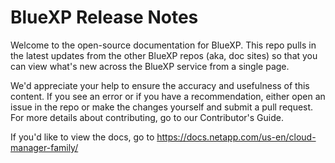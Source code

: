 # BlueXP Release Notes

Welcome to the open-source documentation for BlueXP. This repo pulls in the latest updates from the other BlueXP repos (aka, doc sites) so that you can view what's new across the BlueXP service from a single page. 

We'd appreciate your help to ensure the accuracy and usefulness of this content. If you see an error or if you have a recommendation, either open an issue in the repo or make the changes yourself and submit a pull request. For more details about contributing, go to our Contributor's Guide.

If you'd like to view the docs, go to https://docs.netapp.com/us-en/cloud-manager-family/